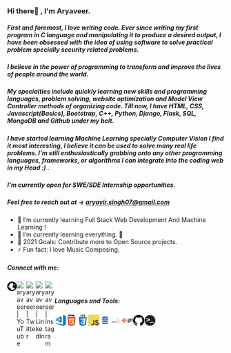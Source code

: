 ### Hi there👋 , I'm Aryaveer. 
##### First and foremost, I love writing code. Ever since writing my first program in C language and manipulating it to produce a desired output, I have been obsessed with the idea of using software to solve practical problem specially security related problems. 
##### I believe in the power of programming to transform and improve the lives of people around the world.

##### My specialties include quickly learning new skills and programming languages, problem solving, website optimization and Model View Controller methods of organizing code. Till now, I have HTML, CSS, Javascript(Basics), Bootstrap, C++, Python, Django, Flask, SQL, MongoDB and Github under my belt.
##### I have started learning Machine Learning specially Computer Vision I find it most interesting, I believe it can be used to solve many real life problems. I'm still enthusiastically grabbing onto any other programming languages, frameworks, or algorithms I can integrate into the coding web in my Head :) .
##### I'm currently open for SWE/SDE Internship opportunities.
##### Feel free to reach out at -> aryavir.singh07@gmail.com
- 🔭 I’m currently learning Full Stack Web Development And Machine Learning !
- 🌱 I’m currently learning everything. 🤣
- 🥅 2021 Goals: Contribute more to Open Source projects.
- ⚡ Fun fact: I love Music Composing.
##### Connect with me:
[<img align="left" alt="aryaveer" width="22px" src="https://raw.githubusercontent.com/iconic/open-iconic/master/svg/globe.svg" />][website]
[<img align="left" alt="aryaveer | YouTube" width="22px" src="https://cdn.jsdelivr.net/npm/simple-icons@v3/icons/youtube.svg" />][youtube]
[<img align="left" alt="aryaveer | Twitter" width="22px" src="https://cdn.jsdelivr.net/npm/simple-icons@v3/icons/twitter.svg" />][twitter]
[<img align="left" alt="aryaveer | LinkedIn" width="22px" src="https://cdn.jsdelivr.net/npm/simple-icons@v3/icons/linkedin.svg" />][linkedin]
[<img align="left" alt="aryaveer | Instagram" width="22px" src="https://cdn.jsdelivr.net/npm/simple-icons@v3/icons/instagram.svg" />][instagram]
<br />
##### Languages and Tools:
<img align="left" alt="Visual Studio Code" width="26px" src="https://raw.githubusercontent.com/github/explore/80688e429a7d4ef2fca1e82350fe8e3517d3494d/topics/visual-studio-code/visual-studio-code.png" />
<img align="left" alt="HTML5" width="26px" src="https://raw.githubusercontent.com/github/explore/80688e429a7d4ef2fca1e82350fe8e3517d3494d/topics/html/html.png" />
<img align="left" alt="CSS3" width="26px" src="https://raw.githubusercontent.com/github/explore/80688e429a7d4ef2fca1e82350fe8e3517d3494d/topics/css/css.png" />
<img align="left" alt="JavaScript" width="26px" src="https://raw.githubusercontent.com/github/explore/80688e429a7d4ef2fca1e82350fe8e3517d3494d/topics/javascript/javascript.png" />

<img align="left" alt="SQL" width="26px" src="https://raw.githubusercontent.com/github/explore/80688e429a7d4ef2fca1e82350fe8e3517d3494d/topics/sql/sql.png" />
<img align="left" alt="Mongodb" width="26px" src="https://raw.githubusercontent.com/github/explore/80688e429a7d4ef2fca1e82350fe8e3517d3494d/topics/mysql/mysql.png" />
<img align="left" alt="Git" width="26px" src="https://raw.githubusercontent.com/github/explore/80688e429a7d4ef2fca1e82350fe8e3517d3494d/topics/git/git.png" />
<img align="left" alt="GitHub" width="26px" src="https://raw.githubusercontent.com/github/explore/78df643247d429f6cc873026c0622819ad797942/topics/github/github.png" />
<img align="left" alt="Terminal" width="26px" src="https://raw.githubusercontent.com/github/explore/80688e429a7d4ef2fca1e82350fe8e3517d3494d/topics/terminal/terminal.png" />

<br />



[website]: https://google.com
[twitter]: https://twitter.com/
[youtube]: https://youtube.com/
[instagram]: https://instagram.com/
[linkedin]: https://linkedin.com/in/
[webdevplaylist]: https://www.youtube.com/
